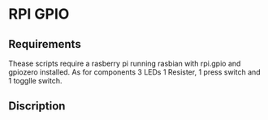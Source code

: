 # RPI GPIO
## Requirements
Thease scripts require a rasberry pi running rasbian with rpi.gpio and gpiozero installed. As for components 3 LEDs 1 Resister, 1 press switch and 1 togglle switch.

## Discription
